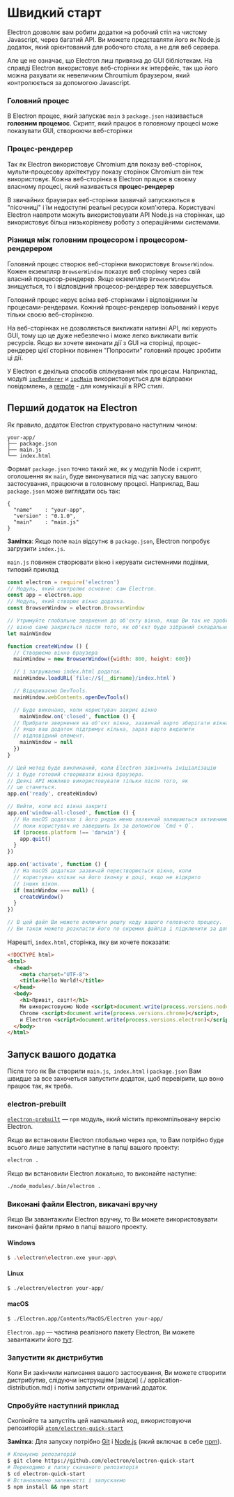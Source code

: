 # Швидкий старт

Electron дозволяє вам робити додатки на робочий стіл на чистому Javascript,
через багатий API. Ви можете представляти його як Node.js додаток, який
орієнтований для робочого стола, а не для веб сервера.

Але це не означає, що Electron лиш привязка до GUI бібліотекам. На справді
Electron використовує веб-сторінки як інтерфейс, так що його можна рахувати
як невеличким Chroumium браузером, який контролюється за допомогою Javascript.

### Головний процес

В Electron процес, який запускає `main` з `package.json` називається
__головним процемос__. Скрипт, який працює в головному процесі може показувати
GUI, створюючи веб-сторінки

### Процес-рендерер

Так як Electron використовує Chromium для показу веб-сторінок,
мульти-процесову архітектуру показу сторінок Chromium він теж використовує.
Кожна веб-сторінка в Electron працює в своєму власному процесі,
який називається __процес-рендерер__

В звичайних браузерах веб-сторінки зазвичай запускаються в "пісочниці" і їм недоступні реальні ресурси комп'ютера. Користувачі Electron навпроти можуть використовувати API Node.js на сторінках, що використовує більш низькорівневу роботу з операційними системами.

### Різниця між головним процесором і процесором-рендерером

Головний процес створює веб-сторінки використовує `BrowserWindow`. Кожен
екземпляр `BrowserWindow` показує веб сторінку через свій власний процесор-рендерер.
Якщо екземпляр `BrowserWindow` знищується, то і відповідний процесор-рендерер теж
завершується.

Головний процес керує всіма веб-сторінками і відповідними їм процесами-рендерами.
Кожний процес-рендерер ізольований і керує тільки своєю веб-сторінкою.

На веб-сторінках не дозволяється викликати нативні API, які керують GUI,
тому що це дуже небезпечно і може легко викликати витік ресурсів. Якщо ви хочете
виконати дії з GUI на сторінці, процес-рендерер цієї сторінки повинен
"Попросити" головний процес зробити ці дії.

У Electron є декілька способів спілкування між процесам. Наприклад, модулі
[`ipcRenderer`](https://electron.atom.io/docs/api/ipc-renderer/) и [`ipcMain`](https://electron.atom.io/docs/api/ipc-main/) використовується
для відправки повідомлень, а [remote](https://electron.atom.io/docs/api/remote/) - для комунікації в RPC стилі.


## Перший додаток на Electron

Як правило, додаток Electron структуровано наступним чином:

```text
your-app/
├── package.json
├── main.js
└── index.html
```

Формат `package.json` точно такий же, як у модулів Node і скрипт, оголошення
як `main`, буде виконуватися під час запуску вашого застосування, працюючи в
головному процесі. Наприклад, Ваш `package.json` може виглядати ось так:

```javascripton
{
  "name"    : "your-app",
  "version" : "0.1.0",
  "main"    : "main.js"
}
```

__Замітка__: Якщо поле `main` відсутнє в `package.json`, Electron попробує
загрузити `index.js`.


`main.js` повинен створювати вікно і керувати системними подіями,
типовий приклад

```javascript
const electron = require('electron')
// Модуль, який контролює основне: сам Electron.
const app = electron.app
// Модуль, який створює вікно додатка.
const BrowserWindow = electron.BrowserWindow

// Утримуйте глобальне звернення до об'єкту вікна, якщо Ви так не зробите, то
// вікно саме закриється після того, як об'єкт буде зібраний складальником сміття.
let mainWindow

function createWindow () {
  // Створюємо вікно браузера
  mainWindow = new BrowserWindow({width: 800, height: 600})

  // і загружаємо index.html додаток.
  mainWindow.loadURL(`file://${__dirname}/index.html`)

  // Відкриваємо DevTools.
  mainWindow.webContents.openDevTools()

  // Буде виконано, коли користувач закриє вікно
    mainWindow.on('closed', function () {    
  // Прибрати звернення на об'єкт вікна, зазвичай варто зберігати вікна в масиві,
  // якщо ваш додаток підтримує кілька, зараз варто видалити
  // відповідний елемент.
    mainWindow = null
  })
}

// Цей метод буде викликаний, коли Electron закінчить ініціалізацію
// і буде готовий створювати вікна браузера.
// Деякі API можливо використовувати тільки після того, як
// це станеться.
app.on('ready', createWindow)

// Вийти, коли всі вікна закриті
app.on('window-all-closed', function () {
  // На macOS додатках і його рядок меню зазвичай залишаються активними,
  // поки користувач не завершить їх за допомогою `Cmd + Q`.
  if (process.platform !== 'darwin') {
    app.quit()
  }
})

app.on('activate', function () {
  // На macOS додатках зазвичай перестворюється вікно, коли
  // користувач клікає на його іконку в доці, якщо не відкрито
  // інших вікон.
  if (mainWindow === null) {
    createWindow()
  }
})

// В цей файл Ви можете включити решту коду вашого головного процесу.
// Ви також можете розкласти його по окремих файлів і підключити за допомогою require.
```

Нарешті, `index.html`, сторінка, яку ви хочете показати:

```html
<!DOCTYPE html>
<html>
  <head>
    <meta charset="UTF-8">
    <title>Hello World!</title>
  </head>
  <body>
    <h1>Привіт, світ!</h1>
    Ми використовуємо Node <script>document.write(process.versions.node)</script>,
    Chrome <script>document.write(process.versions.chrome)</script>,
    и Electron <script>document.write(process.versions.electron)</script>.
  </body>
</html>
```

## Запуск вашого додатка

Після того як Ви створили `main.js`,` index.html` і `package.json` Вам швидше за все захочеться
запустити додаток, щоб перевірити, що воно працює так, як треба.

### electron-prebuilt

[`electron-prebuilt`](https://github.com/electron-userland/electron-prebuilt) — `npm` модуль,
який містить прекомпільовану версію Electron.

Якщо ви встановили Electron глобально через `npm`, то Вам потрібно буде всього лише
запустити наступне в папці вашого проекту:

```bash
electron .
```

Якщо ви встановили Electron локально, то виконайте наступне:

```bash
./node_modules/.bin/electron .
```

### Виконані файли Electron, викачані вручну

Якщо Ви завантажили Electron вручну, то Ви можете використовувати
виконані файли прямо в папці вашого проекту.

#### Windows

```bash
$ .\electron\electron.exe your-app\
```

#### Linux

```bash
$ ./electron/electron your-app/
```

#### macOS

```bash
$ ./Electron.app/Contents/MacOS/Electron your-app/
```

`Electron.app` — частина реалізного пакету Electron, Ви можете завантажити його
[тут](https://github.com/electron/electron/releases).

### Запустити як дистрибутив

Коли Ви закінчили написання вашого застосування, Ви можете створити
дистрибутив, слідуючи інструкціям [звідси] (./ application-distribution.md) і
потім запустити отриманий додаток.

### Спробуйте наступний приклад

Скопіюйте та запустіть цей навчальний код, використовуючи репозиторій [`atom/electron-quick-start`](https://github.com/electron/electron-quick-start)

**Замітка**: Для запуску потрібно [Git](https://git-scm.com) і [Node.js](https://nodejs.org/en/download/) (який
включає в себе [npm](https://npmjs.org)).

```bash
# Клонуємо репозиторій
$ git clone https://github.com/electron/electron-quick-start
# Переходимо в папку скачаного репозиторія
$ cd electron-quick-start
# Встановлюємо залежності і запускаємо
$ npm install && npm start
```

